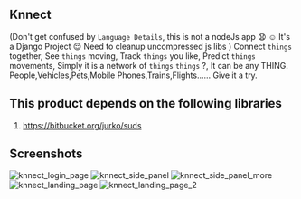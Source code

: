 ## Knnect
(Don't get confused by `Language Details`, this is not a nodeJs app :anguished: :relaxed: It's a Django Project :relieved: 
Need to cleanup uncompressed js libs
)
Connect `things` together,
See `things` moving,
Track `things` you like,
Predict `things` movements,
Simply it is a network of `things`
  `things` ?, It can be any THING. 
  People,Vehicles,Pets,Mobile Phones,Trains,Flights......
Give it a try.

## This product depends on the following libraries

1. https://bitbucket.org/jurko/suds

## Screenshots

![knnect_login_page](https://cloud.githubusercontent.com/assets/3313885/15811810/ee1b603a-2bca-11e6-9f10-7d7456d7690b.png)
![knnect_side_panel](https://cloud.githubusercontent.com/assets/3313885/15811812/ee1c1b6a-2bca-11e6-97e7-4278869bcf2c.png)
![knnect_side_panel_more](https://cloud.githubusercontent.com/assets/3313885/15811813/ee1caa30-2bca-11e6-865d-f9f424e69bf7.png)
![knnect_landing_page](https://cloud.githubusercontent.com/assets/3313885/15811811/ee1bdeb6-2bca-11e6-96c0-da4563002dfa.png)
![knnect_landing_page_2](https://cloud.githubusercontent.com/assets/3313885/15811814/ee1eeb88-2bca-11e6-91a2-89e220ae3921.png)
